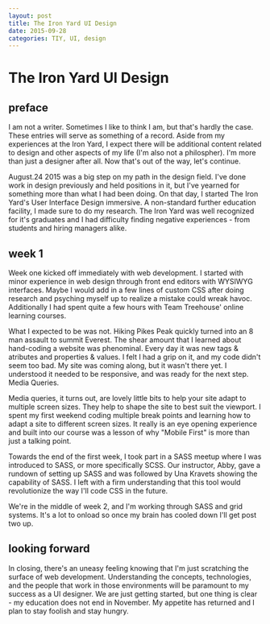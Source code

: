 ```yaml
---
layout: post
title: The Iron Yard UI Design
date: 2015-09-28
categories: TIY, UI, design
---
```



# The Iron Yard UI Design

## preface

I am not a writer. Sometimes I like to think I am, but that's hardly the case. These entries will serve as something of a record. Aside from my experiences at the Iron Yard, I expect there will be additional content related to design and other aspects of my life (I'm also not a philospher). I'm more than just a designer after all. Now that's out of the way, let's continue.
 
August.24 2015 was a big step on my path in the design field. I've done work in design previously and held positions in it, but I've yearned for something more than what I had been doing. On that day, I started The Iron Yard's User Interface Design immersive. A non-standard further education facility, I made sure to do my research. The Iron Yard was well recognized for it's graduates and I had difficulty finding negative experiences - from students and hiring managers alike.

## week 1

Week one kicked off immediately with web development. I started with minor experience in web design through front end editors with WYSIWYG interfaces. Maybe I would add in a few lines of custom CSS after doing research and psyching myself up to realize a mistake could wreak havoc. Additionally I had spent quite a few hours with Team Treehouse' online learning courses.

What I expected to be was not. Hiking Pikes Peak quickly turned into an 8 man assault to summit Everest. The shear amount that I learned about hand-coding a website was phenominal. Every day it was new tags & atributes and properties & values. I felt I had a grip on it, and my code didn't seem too bad. My site was coming along, but it wasn't there yet. I understood it needed to be responsive, and was ready for the next step. Media Queries.

Media queries, it turns out, are lovely little bits to help your site adapt to multiple screen sizes. They help to shape the site to best suit the viewport. I spent my first weekend coding multiple break points and learning how to adapt a site to different screen sizes. It really is an eye opening experience and built into our course was a lesson of why "Mobile First" is more than just a talking point.

Towards the end of the first week, I took part in a SASS meetup where I was introduced to SASS, or more specifically SCSS. Our instructor, Abby, gave a rundown of setting up SASS and was followed by Una Kravets showing the capability of SASS. I left with a firm understanding that this tool would revolutionize the way I'll code CSS in the future. 

We're in the middle of week 2, and I'm working through SASS and grid systems. It's a lot to onload so once my brain has cooled down I'll get post two up.

## looking forward

In closing, there's an uneasy feeling knowing that I'm just scratching the surface of web development. Understanding the concepts, technologies, and the people that work in those environments will be paramount to my success as a UI designer. We are just getting started, but one thing is clear - my education does not end in November. My appetite has returned and I plan to stay foolish and stay hungry.